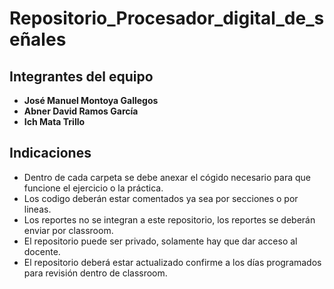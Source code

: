 # Repositorio_Procesador_digital_de_señales


## Integrantes del equipo

- **José Manuel Montoya Gallegos**
- **Abner David Ramos García**
- **Ich Mata Trillo**

## Indicaciones
- Dentro de cada carpeta se debe anexar el cógido necesario para que funcione el ejercicio o la práctica. 
- Los codigo deberán estar comentados ya sea por secciones o por lineas. 
- Los reportes no se integran a este repositorio, los reportes se deberán enviar por classroom.
- El repositorio puede ser privado, solamente hay que dar acceso al docente. 
- El repositorio deberá estar actualizado confirme a los días programados para revisión dentro de classroom.

